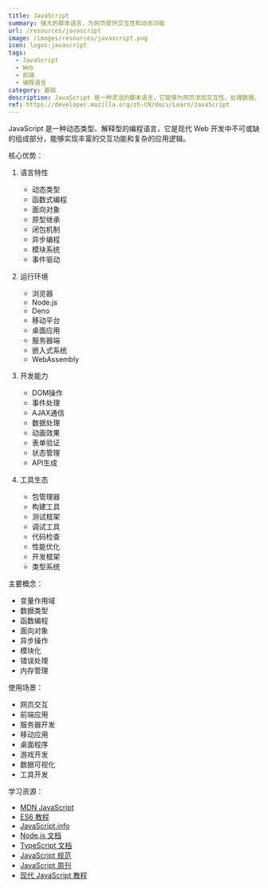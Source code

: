 ```yaml
---
title: JavaScript
summary: 强大的脚本语言，为网页提供交互性和动态功能
url: /resources/javascript
image: /images/resources/javascript.png
icon: logos:javascript
tags:
  - JavaScript
  - Web
  - 前端
  - 编程语言
category: 基础
description: JavaScript 是一种灵活的脚本语言，它能够为网页添加交互性，处理数据，控制多媒体，并支持构建完整的 Web 应用程序。
ref: https://developer.mozilla.org/zh-CN/docs/Learn/JavaScript
---
```


JavaScript 是一种动态类型、解释型的编程语言，它是现代 Web 开发中不可或缺的组成部分，能够实现丰富的交互功能和复杂的应用逻辑。

核心优势：

1. 语言特性
   - 动态类型
   - 函数式编程
   - 面向对象
   - 原型继承
   - 闭包机制
   - 异步编程
   - 模块系统
   - 事件驱动

2. 运行环境
   - 浏览器
   - Node.js
   - Deno
   - 移动平台
   - 桌面应用
   - 服务器端
   - 嵌入式系统
   - WebAssembly

3. 开发能力
   - DOM操作
   - 事件处理
   - AJAX通信
   - 数据处理
   - 动画效果
   - 表单验证
   - 状态管理
   - API生成

4. 工具生态
   - 包管理器
   - 构建工具
   - 测试框架
   - 调试工具
   - 代码检查
   - 性能优化
   - 开发框架
   - 类型系统

主要概念：
- 变量作用域
- 数据类型
- 函数编程
- 面向对象
- 异步操作
- 模块化
- 错误处理
- 内存管理

使用场景：
- 网页交互
- 前端应用
- 服务器开发
- 移动应用
- 桌面程序
- 游戏开发
- 数据可视化
- 工具开发

学习资源：
- [MDN JavaScript](https://developer.mozilla.org/zh-CN/docs/Learn/JavaScript)
- [ES6 教程](https://es6.ruanyifeng.com/)
- [JavaScript.info](https://javascript.info/)
- [Node.js 文档](https://nodejs.org/docs/latest/)
- [TypeScript 文档](https://www.typescriptlang.org/docs/)
- [JavaScript 规范](https://tc39.es/ecma262/)
- [JavaScript 周刊](https://javascriptweekly.com/)
- [现代 JavaScript 教程](https://zh.javascript.info/)
